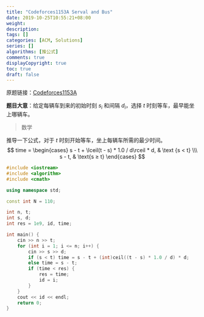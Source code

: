 ```yaml
---
title: "Codeforces1153A Serval and Bus"
date: 2019-10-25T10:55:21+08:00
weight: 
description:
tags: []
categories: [ACM, Solutions]
series: []
algorithms: [推公式]
comments: true
displayCopyright: true
toc: true
draft: false
---
```


原题链接：[Codeforces1153A](https://codeforces.com/contest/1153/problem/A )

**题目大意**：给定每辆车到来的初始时刻 $s_i$ 和间隔 $d_i$，选择 $t$ 时刻等车，最早能坐上哪辆车。

<!--more-->

> 数学

推导一下公式，对于 $t$ 时刻开始等车，坐上每辆车所需的最少时间。
$$
time = \begin{cases} s - t + \lceil(t - s) * 1.0 / d\rceil * d, & \text {s < t} \\\ s - t, & \text{s ≥ t} \end{cases}
$$

```cpp
#include <iostream>
#include <algorithm>
#include <cmath>

using namespace std;

const int N = 110;

int n, t;
int s, d;
int res = 1e9, id, time;

int main() {
    cin >> n >> t;
    for (int i = 1; i <= n; i++) {
        cin >> s >> d;
        if (s < t) time = s - t + (int)ceil((t - s) * 1.0 / d) * d;
        else time = s - t;
        if (time < res) {
            res = time;
            id = i;
        }
    }
    cout << id << endl;
    return 0;
}
```